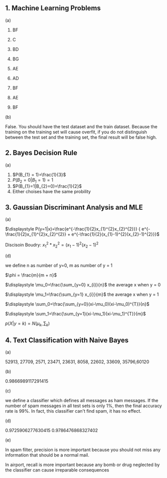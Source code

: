 ## 1. Machine Learning Problems

(a)

1. BF

2. C
3. BD
4. BG
5. AE
6. AD
7. BF
8. AE
9. BF

(b)

False. You should have the test dataset and the train dataset. Because the training on the training set will cause overfit, if you do not distinguish between the test set and the training set, the final result will be false high.



## 2. Bayes Decision Rule

(a)

1. $P(B_{1} = 1)=\frac{1}{3}$ 
2. $P(B_{2}=0|B_{1}=1)=1$
3. $P(B_{1}=1|B_{2}=0)=\frac{1}{2}$
4. Either choises have the same probility



## 3. Gaussian Discriminant Analysis and MLE

(a)

$\displaystyle P(y=1|x)=\frac{e^{-\frac{1}{2}x_{1}^{2}x_{2}^{2}}} { e^{-\frac{1}{2}x_{1}^{2}x_{2}^{2}} + e^{-\frac{1}{2}(x_{1}-1)^{2}(x_{2}-1)^{2}}}$



Discisoin Boudry: $x_1^{2}*x_2^2=(x_1-1)^2(x_2-1)^2$

(d)

we define n as number of y=0, m as number of y = 1

$\phi = \frac{m}{m + n}$

$\displaystyle \mu_0=\frac{\sum_{y=0} x_{i}}{n}$ the average x when y = 0

$\displaystyle \mu_1=\frac{\sum_{y=1} x_{i}}{m}$ the average x when y = 1

$\displaystyle \sum_0=\frac{\sum_{y=0}(xi-\mu_0)(xi-\mu_0)^{T}}{n}$

$\displaystyle \sum_1=\frac{\sum_{y=1}(xi-\mu_1)(xi-\mu_1)^{T}}{m}$

$p(X|y=k) = N(\mu_{k}, \sum_k)$

## 4. Text Classification with Naive Bayes

(a)

52913, 27709,  2571, 23471, 23631,  8058, 22602, 33609, 35796,60120

(b)

0.9866989117291415

(c)

we define a  classifier which defines all messages as ham messages. If the number of spam messages in all test sets is only 1%, then the final accuracy rate is 99%. In fact, this classifier can't find spam, it has no effect.

(d)

0.9725906277630415 0.9786476868327402

(e)

In spam filter, precision is more important because you should not miss any information that should be a normal mail.

In airport, recall is more important because any bomb or drug neglected by the classifier can cause irreparable consequences